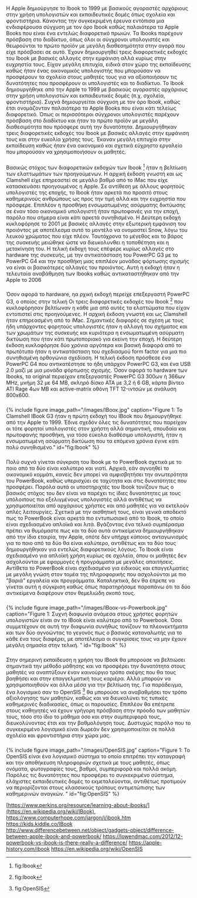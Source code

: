 ###
Η Apple δημιούργησε το Ibook το 1999 με βασικούς αγοραστές αρχάριους στην χρήση υπολογιστών και εκπαιδευτικές δομές όπως σχολεία και φροντιστήρια. Κάνοντας την συγκεκριμένη έρευνα εντόπισα μια ενδιαφέρουσα σύγχυση με τον όρο Ibook καθώς παλαιότερα τα Apple Books που είναι ένα εντελώς διαφορετικό πρωιών. Τα Ibooks παρέχουν πρόσβαση στο διαδίκτυο, όπως όλοι οι σύγχρονοι υπολογιστές και θεωρούνται το πρώτο προϊόν με μεγάλη διαθεσημότητα στην αγορά που είχε πρόσβασει σε αυτό. Έχουν δημιουργηθεί τρεις διαφορετικές εκδοχές του Ibook με βασικές αλλαγές στην εμφάνιση αλλά κυρίως στην ευχρηστία τους. Είχαν μεγάλη επιτυχία, ειδικά στον χώρο της εκπαίδευσης καθώς ήταν ένας οικονομικός υπολογιστής που μπορούσαν να προσφέρουν τα σχολεία στους μαθητές τους για να αξιοποιήσουν τις δυνατότητες που προσφέρουν οι υπολογιστές και το διαδίκτυο. 
Το Ibook δημιουργήθηκε από την Apple το 1999 με βασικούς αγοραστές αρχάριους στην χρήση υπολογιστών και εκπαιδευτικές δομές (π.χ. σχολεία, φροντιστήρια). Συχνά δημιουργείται σύγχυση με τον όρο Ibook, καθώς έτσι ονομάζονταν παλαιότερα τα Apple Books που είναι κάτι τελείως διαφορετικό. Όπως οι περισσότεροι σύγχρονοι υπολογιστές παρέχουν πρόσβαση στο διαδίκτυο και ήταν το πρώτο προϊόν με μεγάλη διαθεσιμότητα που πρόσφερε αυτή την δυνατότητα. Δημιουργήθηκαν τρεις διαφορετικές εκδοχές του Ibook με βασικές αλλαγές στην εμφάνιση τους και στην ευκολία χρήσης τους. Έκαναν μεγάλη επιτυχία στην εκπαίδευση καθώς ήταν ένα οικονομικό και σχετικά εύχρηστο εργαλείο που μπορούσαν να χρησιμοποιήσουν οι μαθητές.
###
Βασικώς στόχος των διαφορετικών εκδοχών των Ibook [^1] ήταν η βελτίωση των ελαττωμάτων των προηγούμενων. Η αρχική έκδοση γνωστή και ως Clamshell είχε επηρεαστεί σε μεγάλο βαθμό από το iMac που είχε κατασκευάσει προηγουμένος η Apple. Σε αντίθεση με άλλους φορητούς υπολογιστές της εποχής, το Ibook ήταν αρκετά πιο προσιτό στους καθημερινούς ανθρώπους ως προς την τιμή αλλά και την ευχρηστία που πρόσφερε. Επιπλέον η προσθήκη ενσωματωμένης ασύρματης δικτύωσης σε έναν τόσο οικονομικό υπολογιστή ήταν πρωτοφανές για την εποχή, παρόλο που σήμερα είναι κάτι αρκετά συνηθισμένο. Η Δεύτερη εκδοχή κυκλοφόρησε το 2001 με βασικές αλλαγές στην εξωτερική εμφάνιση του προιόντος με αποτέλεσμα αυτό το μοντέλο να ονομαστεί Snow, λόγω του λευκού χρώματος που είχε πλέον. Ταυτόχρονα το μέγεθος και το βάρος της συσκευής μειώθηκε ώστε να διευκολυνθει η τοποθέτηση και η μετακίνηση του. Η τελική έκδοχη τους επέφερε κυρίως αλλαγές στο hardware της συσκευής, με την αντικατάσταση του PowerPC G3 με το PowerPC G4 και την προσθήκη μιας επιπλέον μονάδας φόρτωσης σχισμής να είναι οι βασικότερες αλλαγές του προιόντος. Αυτή η εκδοχή ήταν η τελευταία αναβάθμηση των Ibooks καθώς αντικαταστήθηκαν από την Apple το 2006
###
Όσον αφορά το hardware, ηα ρχική εκδοχή περείχε επεξεργαστή PowerPC G3, ο οποίος στην τελική
Οι τρεις διαφορετικές εκδοχές του Ibook [^1] που κυκλοφόρησαν βελτίωναν η κάθε μια από αυτές τα ελαττώματα που είχαν εντοπιστεί στις προηγούμενες. Η αρχική έκδοση γνωστή και ως Clamshell ήταν επηρεασμένη από το iMac. Σημαντικές διαφορές σε σχέση με τους ήδη υπάρχοντες φορητούς υπολογιστές ήταν η αλλαγή του σχήματος και των χρωμάτων της συσκευής και κυριότερα η ενσωματωμένη ασύρματη δικτύωση που ήταν κάτι πρωτοποριακό για εκείνη την εποχή. Η δεύτερη έκδοση κυκλοφόρησε δύο χρόνια αργότερα και βασική διαφορά από το πρωτότυπο ήταν η αντικατάσταση του σχεδιασμού form factor για μια πιο συνηθισμένη ορθογώνια σχεδίαση. Η τελική έκδοση πρόσθεσε ένα PowerPC G4 που αντικατέστησε το ήδη υπάρχον PowerPC G3, και ένα USB 2.0 μαζί με μια μονάδα φόρτωσης σχισμής. Όσον αφορά το hardware των Ibooks, τα original περιείχαν επεξεργαστές PowerPC G3 300ων ή 366ων MHz, μνήμη 32 με 64 MB, σκληρό δίσκο ATA με 3,2 ή 6 GB, κάρτα βίντεο ATI Rage 4ων MB και active-matrix οθόνη TFT 12-ιντσών με ανάλυση 800x600. 
###
{% include figure image_path="/images/ΙΒοοκ.jpg" caption="Figure 1: Το Clamshell IBook G3 ήταν η πρώτη εκδοχή του IBook που δημιουργήθηκε από την Apple το 1999. Έδινε σχεδόν όλες τις δυνατότητες που παρείχαν οι τότε φορητοί υπολογιστές στον χρήστη αλλά σημαντική, σπουδαία και πρωτοφανής προσθήκη, για τόσο εύκολα διαθέσιμο υπολογιστή,  ήταν η ενσωματωμένη ασύρματη δικτύωση που τα επόμενα χρόνια έγινε κάτι πολύ συνηθισμένο." id="fig:Ibook" %}
###
Πολύ συχνά γίνεται σύγκριση του Ibook με το PowerBook σχετικά με το ποιο από τα δύο είναι καλύτερο και γιατί. Αρχικά, εάν αγνοηθεί το οικονομικό κομμάτι, κανείς δεν μπορεί να αμφισβητήσει την ανωτερότητα του PowerBook, καθώς υπερισχύει σε ταχύτητα και στις δυνατότητες που προσφέρει. Παρόλα αυτά οι υποστηριχτές του Ibook τονίζουν πως ο βασικός στόχος του δεν είναι να παρέχει τις ίδιες δυνατότητες με τους υπόλοιπους πιο εξελιγμένους υπολογιστές αλλά αντιθέτως να χρησιμοποιείται από αρχάριους χρήστες και από μαθητές για να εκτελούν απλές λειτουργίες. Σχετικά με την αισθητική τους, είναι γενικά αποδεκτό πως το PowerBook είναι αρκετά πιο εντυπωσιακό από το Ibook, το οποίο είναι σχεδιασμένο απλοϊκά και λιτά. Βγάζοντας ένα τελικό συμπέρασμα πρέπει να θυμόμαστε πως και τα δύο αυτά αντικείμενα δημιουργήθηκαν από την ίδια εταιρία, την Apple, οπότε δεν υπήρχε κάποιος ανταγωνισμός για το ποιο από τα δύο θα είναι καλύτερο, αντιθέτως και τα δύο τους δημιουργήθηκαν για εντελώς διαφορετικούς λόγους. Το Ibook είναι σχεδιασμένο για απλοϊκή χρήση κυρίως σε σχολεία, όπου οι μαθητές δεν ασχολούνται με εφαρμογές ή προγράμματα με μεγάλες απαιτήσεις. Αντίθετα το PowerBook είναι σχεδιασμένο για ειδικούς και επαγγελματίες με μεγάλη γνώση στον τομέα της πληροφορικής που ασχολούνται με πιο "βαριά" εργαλεία και προγράμματα. Καταληκτικά, δεν θα έπρεπε να γίνεται αυτή η σύγκριση καθώς όπως παρατηρήσαμε παραπάνω ότι τα δύο αντικείμενα διαφέρουν στον θεμελιώδη σκοπό τους.
###
{% include figure image_path="/images/ΙΒοοκ-vs-Powerbook.jpg" caption="Figure 1: Συχνή διαφωνία ανάμεσα στους χρήστες φορητών υπολογιστών είναι αν το ΙΒοοk είναι καλύτερο από το Powerbook. Όσοι συμμετέχουν σε αυτή την διαφωνία συνήθως τονίζουν τα πλεονεκτήματα και των δύο αγνοώντας το γεγονός πως ο βασικός καταναλωτής για το κάθε ένα τους διαφέρει, με αποτέλεσμα οι συγκρίσεις τους να μην έχουν μεγάλη σημασία στην τελική. " id="fig:Ibook" %}
###
Στην σημερινή εκπαίδευση η χρήση του ΙΒοοk θα μπορούσε να βελτιώσει σημαντικά την μέθοδο μάθησης και να προσφέρει την δυνατότητα στους μαθητές να αναπτύξουν έναν καινούργιο τρόπο σκέψης που θα τους βοηθήσει και στην επαγγελματική τους καριέρα. Αλλά μπορούν να χρησιμοποιηθούν και άλλα μέσα για την βελτίωση της. Για παράδειγμα, ένα λογισμικό σαν το OpenSIS [^2] θα μπορούσε να αναβαθμήσει τον τρόπο αξιολόγησης των μαθητών, καθώς και να διευκολύνει τις τυπικές καθημερινές διαδικασίες, όπως οι παρουσίες. Επιπλέον θα επέτρεπε στους καθηγητές να έχουν γρήγορη πρόσβαση στην πρόοδο των μαθητών τους, τόσο στο ίδιο το μάθημα όσο και στην συμπεριφορά τους, διευκολύνοντας έτσι και την βαθμολόγηση τους. Δυστυχώς παρόλο που το συγκεκριμένο λογισμικό είναι δωρεάν δεν χρησιμοποιείται σε πολλά σχολεία και φροντιστήρια στην χώρα μας.
###
{% include figure image_path="/images/OpenSIS.jpg" caption="Figure 1: Το OpenSIS είναι ένα λογισμικό σύστημα το οποίο επιτρέπει την καταγραφή και την αποθήκευση πληροφοριών σχετικά με τους μαθητές, όπως ονόματα, φωτογραφίες τους, βαθμοί, συμπεριφορά και πολλά ακόμη. Παρόλες τις δυνατότητες που προσφέρει το συγκεκριμένο σύστημα, ελάχιστες εκπαιδευτικές δομές το εκμεταλεύονται, αντιθέτως προτιμούν να περιορίζονται στους κλασσικούς τρόπους αντιμετώπισης των καθημερινών αναγκών. " id="fig:OpenSIS" %}

[^1]: fig:Ibook
[^2]: fig:OpenSIS

[https://www.perkins.org/resource/learning-about-ibooks/](https://en.wikipedia.org/wiki/IBook),
https://www.computerhope.com/jargon/i/ibook.htm
https://kids.kiddle.co/IBook
http://www.differencebetween.net/object/gadgets-object/difference-between-apple-ibook-and-powerbook/
https://lowendmac.com/2012/12-powerbook-vs-ibook-is-there-really-a-difference/
https://apple-history.com/ibook
https://en.wikipedia.org/wiki/OpenSIS
